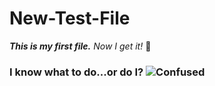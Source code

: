 # New-Test-File

***This is my first file.***
_Now I get it!_ :slightly_smiling_face:


### I know what to do...or do I? ![Confused](D:\SHILPA\GitHubRepos\New-Test-File\think.jpg)

